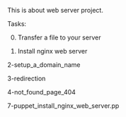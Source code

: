 This is about web server project.


Tasks:

0. Transfer a file to your server

1. Install nginx web server

2-setup_a_domain_name

3-redirection

4-not_found_page_404

7-puppet_install_nginx_web_server.pp
